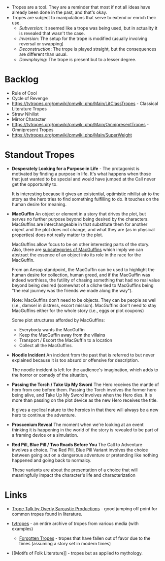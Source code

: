 * Tropes are a tool. They are a reminder that most if not all ideas have already been done in the past, and that's okay.
* Tropes are subject to manipulations that serve to extend or enrich their use.
	* *Subversion*: it seemed like a trope was being used, but in actuality it is revealed that wasn't the case.
	* *Inversion*: The setup for the trope is modified (usually involving reversal or swapping)
	* *Deconstruction*: The trope is played straight, but the consequences are different than usual.
	* *Downplaying*: The trope is present but to a lesser degree.
# Backlog

* Rule of Cool
* Cycle of Revenge
* https://tvtropes.org/pmwiki/pmwiki.php/Main/LitClassTropes - Classical Literature Tropes
* Straw Nihilist
* Mirror Character
* https://tvtropes.org/pmwiki/pmwiki.php/Main/OmnipresentTropes - Omnipresent Tropes
* https://tvtropes.org/pmwiki/pmwiki.php/Main/SuperWeight

# Standout Tropes

* **Desperately Looking for a Purpose in Life** -
	The protagonist is motivated by finding a purpose in life. It's what happens when those that just wanted to be special and would have jumped at the Call never get the opportunity to. 
	
	It is interesting because it gives an existential, optimistic nihilist air to the story as the hero tries to find something fulfilling to do. It touches on the human desire for meaning.

* **MacGuffin**
	An object or element in a story that drives the plot, but serves no further purpose beyond being desired by the characters. MacGuffins are interchangeable in that substitute them for another object and the plot does not change, and what they are (as in physical properties) does not really matter to the plot. 
	
	MacGuffins allow focus to be on other interesting parts of the story.  Also, there are [subcategories of MacGuffins](https://tvtropes.org/pmwiki/pmwiki.php/Main/MacGuffin) which imply we can abstract the essence of an object into its role in the race for the MacGuffin.
	
	From an Aesop standpoint, the MacGuffin can be used to highlight the human desire for collection, human greed, and if the MacGuffin was indeed worthless, the futility of chasing something that had no real value beyond being desired (somewhat of a cliche tied to MacGuffins being "the real journey was the friends we made along the way").
	
	Note: MacGuffins don't need to be objects. They can be people as well (i.e., damsel in distress, escort mission). MacGuffins don't need to stay MacGuffins either for the whole story (i.e., eggs or plot coupons)
	
	Some plot structures afforded by MacGuffins:
	* Everybody wants the MacGuffin
	* Keep the MacGuffin away from the villains
	* Transport / Escort the MacGuffin to a location
	* Collect all the MacGuffins.

* **Noodle Incident**
	An incident from the past that is referred to but never explained because it is too absurd or offensive for description.
	
	The noodle incident is left for the audience's imagination, which adds to the horror or comedy of the situation,

* **Passing the Torch / Take Up My Sword** 
	The Hero receives the mantle of hero from one before them. Passing the Torch involves the former hero being alive, and Take Up My Sword involves when the Hero dies. It is more than passing on the plot device as the new Hero receives the title. 
	
	It gives a cyclical nature to the heroics in that there will always be a new hero to continue the adventure.

* **Proscenium Reveal** 
  The moment when we're looking at an event thinking it is happening in the world of the story is revealed to be part of a framing device or a simulation.

* **Red Pill, Blue Pill / Two Roads Before You** 
	The Call to Adventure involves a choice. The Red Pill, Blue Pill Variant involves the choice between going out on a dangerous adventure or pretending like nothing happened and going back to normalcy. 
	
	These variants are about the presentation of a choice that will meaningfully impact the character's life and characterization

# Links
* [Trope Talk by Overly Sarcastic Productions](https://www.youtube.com/watch?v=CSSL_0ddi3s&list=PLDb22nlVXGgcljcdyDk80bBDXGyeZjZ5e) - good jumping off point for common tropes found in literature.
* [tvtropes](https://tvtropes.org) - an entire archive of tropes from various media (with examples)
	* [Forgotten Tropes](https://tvtropes.org/pmwiki/pmwiki.php/Main/ForgottenTrope) - tropes that have fallen out of favor due to the times (assuming a story set in modern times)

* [[Motifs of Folk Literature]] - tropes but as applied to mythology.